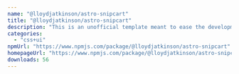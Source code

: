 ```yaml
---
name: "@lloydjatkinson/astro-snipcart"
title: "@lloydjatkinson/astro-snipcart"
description: "This is an unofficial template meant to ease the development of components for Astro that are intended for distribution."
categories:
  - "css+ui"
npmUrl: "https://www.npmjs.com/package/@lloydjatkinson/astro-snipcart"
homepageUrl: "https://www.npmjs.com/package/@lloydjatkinson/astro-snipcart"
downloads: 56
---
```

